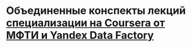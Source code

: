 

# Объединенные конспекты лекций [специализации на Coursera от МФТИ и Yandex Data Factory](https://www.coursera.org/specializations/machine-learning-data-analysis)
